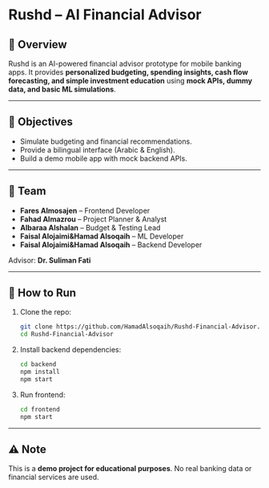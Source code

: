 # Rushd – AI Financial Advisor  

## 📌 Overview  
Rushd is an AI-powered financial advisor prototype for mobile banking apps. It provides **personalized budgeting, spending insights, cash flow forecasting, and simple investment education** using **mock APIs, dummy data, and basic ML simulations**.  

---

## 🎯 Objectives  
- Simulate budgeting and financial recommendations.  
- Provide a bilingual interface (Arabic & English).  
- Build a demo mobile app with mock backend APIs.  

---

## 👥 Team  
- **Fares Almosajen** – Frontend Developer  
- **Fahad Almazrou** – Project Planner & Analyst  
- **Albaraa Alshalan** – Budget & Testing Lead  
- **Faisal Alojaimi&Hamad Alsoqaih** – ML Developer  
- **Faisal Alojaimi&Hamad Alsoqaih** – Backend Developer  

Advisor: **Dr. Suliman Fati**  

---

## 🚀 How to Run  
1. Clone the repo:  
   ```bash
   git clone https://github.com/HamadAlsoqaih/Rushd-Financial-Advisor.git
   cd Rushd-Financial-Advisor
   ```
2. Install backend dependencies:  
   ```bash
   cd backend
   npm install
   npm start
   ```
3. Run frontend:  
   ```bash
   cd frontend
   npm start
   ```  

---

## ⚠️ Note  
This is a **demo project for educational purposes**. No real banking data or financial services are used.  
